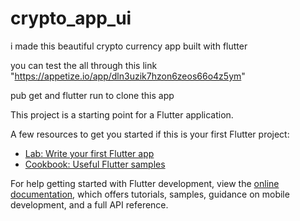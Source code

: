 # crypto_app_ui

i made this beautiful crypto currency app built with flutter

you can test the all through this link "https://appetize.io/app/dln3uzik7hzon6zeos66o4z5ym"

pub get and flutter run to clone this app

This project is a starting point for a Flutter application.

A few resources to get you started if this is your first Flutter project:

- [Lab: Write your first Flutter app](https://docs.flutter.dev/get-started/codelab)
- [Cookbook: Useful Flutter samples](https://docs.flutter.dev/cookbook)

For help getting started with Flutter development, view the
[online documentation](https://docs.flutter.dev/), which offers tutorials,
samples, guidance on mobile development, and a full API reference.
